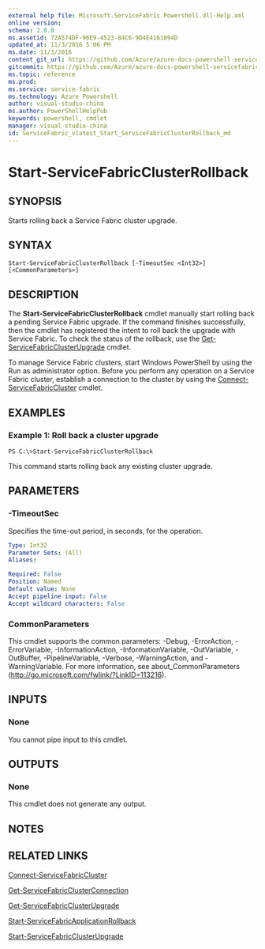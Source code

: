 ```yaml
---
external help file: Microsoft.ServiceFabric.Powershell.dll-Help.xml
online version:
schema: 2.0.0
ms.assetid: 72A574DF-96E9-4523-84C6-9D4E4161094D
updated_at: 11/3/2016 5:06 PM
ms.date: 11/3/2016
content_git_url: https://github.com/Azure/azure-docs-powershell-servicefabric/blob/live/Service-Fabric-cmdlets/ServiceFabric/vlatest/Start-ServiceFabricClusterRollback.md
gitcommit: https://github.com/Azure/azure-docs-powershell-servicefabric/blob/79292df3c325e2a04987a559a1141637740ddd4c/Service-Fabric-cmdlets/ServiceFabric/vlatest/Start-ServiceFabricClusterRollback.md
ms.topic: reference
ms.prod: 
ms.service: service-fabric
ms.technology: Azure Powershell
author: visual-studio-china
ms.author: PowerShellHelpPub
keywords: powershell, cmdlet
manager: visual-studio-china
id: ServiceFabric_vlatest_Start_ServiceFabricClusterRollback_md
---
```


# Start-ServiceFabricClusterRollback

## SYNOPSIS
Starts rolling back a Service Fabric cluster upgrade.

## SYNTAX

```
Start-ServiceFabricClusterRollback [-TimeoutSec <Int32>] [<CommonParameters>]
```

## DESCRIPTION
The **Start-ServiceFabricClusterRollback** cmdlet manually start rolling back a pending Service Fabric upgrade.
If the command finishes successfully, then the cmdlet has registered the intent to roll back the upgrade with Service Fabric.
To check the status of the rollback, use the [Get-ServiceFabricClusterUpgrade](./Get-ServiceFabricClusterUpgrade.md) cmdlet.

To manage Service Fabric clusters, start Windows PowerShell by using the Run as administrator option.
Before you perform any operation on a Service Fabric cluster, establish a connection to the cluster by using the [Connect-ServiceFabricCluster](./Connect-ServiceFabricCluster.md) cmdlet.

## EXAMPLES

### Example 1: Roll back a cluster upgrade
```
PS C:\>Start-ServiceFabricClusterRollback
```

This command starts rolling back any existing cluster upgrade.

## PARAMETERS

### -TimeoutSec
Specifies the time-out period, in seconds, for the operation.

```yaml
Type: Int32
Parameter Sets: (All)
Aliases:

Required: False
Position: Named
Default value: None
Accept pipeline input: False
Accept wildcard characters: False
```

### CommonParameters
This cmdlet supports the common parameters: -Debug, -ErrorAction, -ErrorVariable, -InformationAction, -InformationVariable, -OutVariable, -OutBuffer, -PipelineVariable, -Verbose, -WarningAction, and -WarningVariable. For more information, see about_CommonParameters (http://go.microsoft.com/fwlink/?LinkID=113216).

## INPUTS

### None
You cannot pipe input to this cmdlet.

## OUTPUTS

### None
This cmdlet does not generate any output.

## NOTES

## RELATED LINKS

[Connect-ServiceFabricCluster](xref:ServiceFabric/vlatest/Connect-ServiceFabricCluster.md)

[Get-ServiceFabricClusterConnection](xref:ServiceFabric/vlatest/Get-ServiceFabricClusterConnection.md)

[Get-ServiceFabricClusterUpgrade](xref:ServiceFabric/vlatest/Get-ServiceFabricClusterUpgrade.md)

[Start-ServiceFabricApplicationRollback](xref:ServiceFabric/vlatest/Start-ServiceFabricApplicationRollback.md)

[Start-ServiceFabricClusterUpgrade](xref:ServiceFabric/vlatest/Start-ServiceFabricClusterUpgrade.md)
